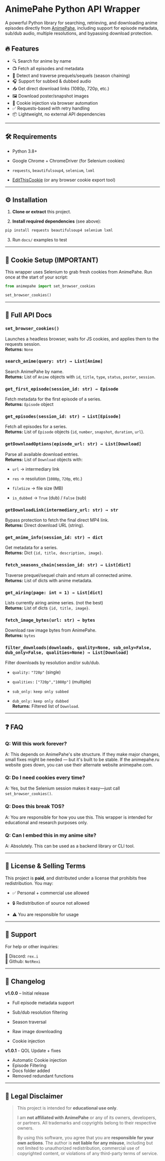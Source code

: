 
# AnimePahe Python API Wrapper

  

A powerful Python library for searching, retrieving, and downloading anime episodes directly from [AnimePahe](https://animepahe.si), including support for episode metadata, sub/dub audio, multiple resolutions, and bypassing download protection.

  

## 🔥 Features

  

- 🔍 Search for anime by name  
- 📺 Fetch all episodes and metadata  
- 🧭 Detect and traverse prequels/sequels (season chaining)  
- 🎧 Support for subbed & dubbed audio  
- 📥 Get direct download links (1080p, 720p, etc.)  
- 🖼️ Download poster/snapshot images  
- 🍪 Cookie injection via browser automation  
- ✅ Requests-based with retry handling  
- 📦 Lightweight, no external API dependencies  

  

---

  

## 🛠 Requirements

  

- Python 3.8+  
- Google Chrome + ChromeDriver (for Selenium cookies)  
- `requests`, `beautifulsoup4`, `selenium`, `lxml`  

- [EditThisCookie](https://chrome.google.com/webstore/detail/editthiscookie/fngmhnnpilhplaeedifhccceomclgfbg) (or any browser cookie export tool)

  

---

  

## ⚙️ Installation

1.  **Clone or extract** this project.
    
2.  **Install required dependencies** (see above): 
```bash
pip install requests beautifulsoup4 selenium lxml
```
3. Run ```docs/``` examples to test



  

---

  

## 🧠 Cookie Setup (IMPORTANT)


This wrapper uses Selenium to grab fresh cookies from AnimePahe.
Run once at the start of your script:
  

```python
from animepahe import set_browser_cookies

set_browser_cookies()
```

  

---

  


## 📘 Full API Docs

  

### `set_browser_cookies()`

Launches a headless browser, waits for JS cookies, and applies them to the requests session.\
**Returns:** `None`
  

### `search_anime(query: str) → List[Anime]`

Search AnimePahe by name.\
**Returns:** List of `Anime` objects with `id`, `title`, `type`, `status`, `poster`, `session`.
  

### `get_first_episode(session_id: str) → Episode`

Fetch metadata for the first episode of a series.\
**Returns:** `Episode` object
  

### `get_episodes(session_id: str) → List[Episode]`

Fetch all episodes for a series.\
**Returns:** List of `Episode` objects (`id`, `number`, `snapshot`, `duration`, `url`).

  

### `getDownloadOptions(episode_url: str) → List[Download]`

Parse all available download entries.\
**Returns:** List of `Download` objects with:

- `url` → intermediary link

- `res` → resolution (`1080p`, `720p`, etc.)

- `fileSize` → file size (MB)

- `is_dubbed` → `True` (dub) / `False` (sub)

  

### `getDownloadLink(intermediary_url: str) → str`

Bypass protection to fetch the final direct MP4 link.\
**Returns:** Direct download URL (string).

  

### `get_anime_info(session_id: str) → dict`

Get metadata for a series.\
**Returns:** Dict `{id, title, description, image}`.

  

### `fetch_seasons_chain(session_id: str) → List[dict]`

Traverse prequel/sequel chain and return all connected anime.\
**Returns:** List of dicts with anime metadata.
  

### `get_airing(page: int = 1) → List[dict]`

Lists currently airing anime series. (not the best)\
**Returns:** List of dicts `{id, title, image}`.
  

### `fetch_image_bytes(url: str) → bytes`

Download raw image bytes from AnimePahe.\
**Returns:** `bytes`

### `filter_downloads(downloads, quality=None, sub_only=False, dub_only=False, qualities=None) → List[Download]`

Filter downloads by resolution and/or sub/dub.

- `quality:`  `"720p"` (single)

- `qualities:` `["720p","1080p"]` (multiple)

- `sub_only:` `keep only subbed`

- `dub_only:` `keep only dubbed`\
**Returns:** Filtered list of `Download`.

---
## ❓ FAQ

  

### **Q: Will this work forever?**

A: This depends on AnimePahe's site structure. If they make major changes, small fixes might be needed — but it's built to be stable. If the animepahe.ru website goes down, you can use their alternate website animepahe.com. 


### **Q: Do I need cookies every time?**

A: Yes, but the Selenium session makes it easy—just call `set_browser_cookies()`.

### **Q: Does this break TOS?**

A: You are responsible for how you use this. This wrapper is intended for educational and research purposes only.

  

### **Q: Can I embed this in my anime site?**

A: Absolutely. This can be used as a backend library or CLI tool.

  

---

  

## 💸 License & Selling Terms

  

This project is **paid**, and distributed under a license that prohibits free redistribution. You may:

  

- ✅ Personal + commercial use allowed

- 🔒 Redistribution of source not allowed

- ⚠️ You are responsible for usage

  

---

  

## 💬 Support

  

For help or other inquiries:

💬 Discord: `rex.i`\
💬 Github: `NotRexi`

  

---

  

## 🧾 Changelog

  

**v1.0.0** – Initial release

- Full episode metadata support

- Sub/dub resolution filtering

- Season traversal

- Raw image downloading

- Cookie injection

**v1.0.1** - QOL Update + fixes

- Automatic Cookie injection
- Episode Filtering
- Docs folder added
- Removed redundant functions

---

## 📜 Legal Disclaimer

> This project is intended for **educational use only**.
> 
> I am **not affiliated with AnimePahe** or any of its owners, developers, or partners. All trademarks and copyrights belong to their respective owners.
> 
> By using this software, you agree that you are **responsible for your own actions**. The author is **not liable for any misuse**, including but not limited to unauthorized redistribution, commercial use of copyrighted content, or violations of any third-party terms of service.
